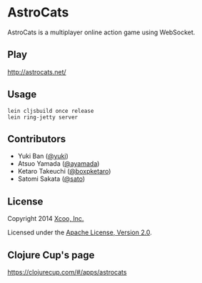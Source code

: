 # AstroCats

AstroCats is a multiplayer online action game using WebSocket.


## Play

<http://astrocats.net/>

## Usage

    lein cljsbuild once release 
    lein ring-jetty server

## Contributors

- Yuki Ban ([@yuki](https://github.com/yukiB))
- Atsuo Yamada ([@ayamada](https://github.com/ayamada))
- Ketaro Takeuchi ([@boxpketaro](https://github.com/boxp))
- Satomi Sakata ([@sato](https://github.com/satomimotas))

## License

Copyright 2014 [Xcoo, Inc.][xcoo]

Licensed under the [Apache License, Version 2.0][apache-license-2.0].


## Clojure Cup's page

<https://clojurecup.com/#/apps/astrocats>


[xcoo]: https://xcoo.jp/
[apache-license-2.0]: http://www.apache.org/licenses/LICENSE-2.0.html

